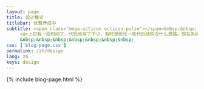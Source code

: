 ```yaml
---
layout: page
title: 设计模式
titlebar: 优雅养成中
subtitle: <span class="mega-octicon octicon-pulse"></span>&nbsp;&nbsp;
     <a>上班有一段时间了，代码也写了不少，有时想优化一些代码结构没什么思路。现在系统学习一遍设计模式，吸取前人的智慧，开拓自己的视野，让代码更优雅和灵活</a><br/>
     &nbsp;&nbsp;&nbsp;&nbsp;&nbsp;&nbsp;&nbsp; 
css: ['blog-page.css']
permalink: /zh/design
lang: zh
keys: design
---
```

{% include blog-page.html %}
